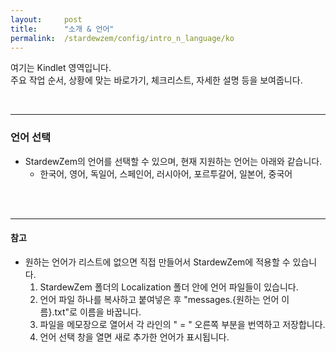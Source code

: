```yaml
---
layout:     post
title:      "소개 & 언어"
permalink:  /stardewzem/config/intro_n_language/ko
---
```


여기는 Kindlet 영역입니다.<br/>
주요 작업 순서, 상황에 맞는 바로가기, 체크리스트, 자세한 설명 등을 보여줍니다.

<br/>

---
### **언어 선택**

* StardewZem의 언어를 선택할 수 있으며, 현재 지원하는 언어는 아래와 같습니다.
  * 한국어, 영어, 독일어, 스페인어, 러시아어, 포르투갈어, 일본어, 중국어

<br/>
<br/>

---
#### **참고**
  
* 원하는 언어가 리스트에 없으면 직접 만들어서 StardewZem에 적용할 수 있습니다.
  1. StardewZem 폴더의 Localization 폴더 안에 언어 파일들이 있습니다.
  2. 언어 파일 하나를 복사하고 붙여넣은 후 "messages.{원하는 언어 이름}.txt"로 이름을 바꿉니다.
  3. 파일을 메모장으로 열어서 각 라인의 " = " 오른쪽 부분을 번역하고 저장합니다.
  4. 언어 선택 창을 열면 새로 추가한 언어가 표시됩니다.

<br/>
<br/>

